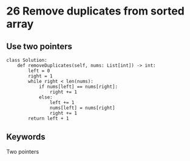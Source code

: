 # 26 Remove duplicates from sorted array

## Use two pointers
```
class Solution:
    def removeDuplicates(self, nums: List[int]) -> int:
        left = 0
        right = 1
        while right < len(nums):
            if nums[left] == nums[right]:
                right += 1
            else:
                left += 1
                nums[left] = nums[right]
                right += 1
        return left + 1
```

## Keywords 
Two pointers
